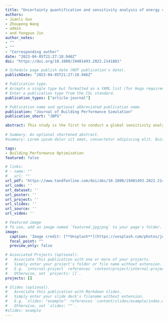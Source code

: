 ```yaml
---
title: "Uncertainty quantification and sensitivity analysis of energy consumption in substation buildings at the planning stage"
authors:
- Juanli Guo
- Zhoupeng Wang
- admin
- and Yongyun Jin
author_notes:
- ""
- ""
- "Corresponding author"
date: "2023-04-05T21:27:18.946Z"
doi: "https://doi.org/10.1080/19401493.2022.2141881"

# Schedule page publish date (NOT publication's date).
publishDate: "2023-04-05T21:27:18.946Z"

# Publication type.
# Accepts a single type but formatted as a YAML list (for Hugo requirements).
# Enter a publication type from the CSL standard.
publication_types: ["article-journal"]

# Publication name and optional abbreviated publication name.
publication: "Journal of Building Performance Simulation"
publication_short: "JBPS"

abstract: This study is the first to conduct a global sensitivity analysis to identify the crucial variables that have an impact on the energy consumption of substations. The peak cooling and heating energy consumption, as well as the annual cooling and heating energy consumption of a substation in Shandong, are all simulated basing the Monte Carlo method. The simulation outputs are discussed by uncertainty analysis to obtain more accurate energy consumption thresholds. Subsequently, the treed Gaussian process and the standardized rank regression coefficient are used to perform a global sensitivity analysis of the simulation outputs. The results of the two global sensitivity analyses are practically the same, demonstrating that robustness can be ensured by simultaneously using two methods based on different theories. In addition, this study provides an efficient method for the energy-saving retrofitting of the existing substation and the energy-saving design of green substations in the future.
  
# Summary. An optional shortened abstract.
#summary: Lorem ipsum dolor sit amet, consectetur adipiscing elit. Duis posuere tellus ac convallis placerat. Proin tincidunt magna sed ex sollicitudin condimentum.

tags:
- Building Performance Optimization
featured: false

# links:
# - name: ""
#   url: ""
url_pdf: 'https://www.tandfonline.com/doi/abs/10.1080/19401493.2022.2141881'
url_code: ''
url_dataset: ''
url_poster: ''
url_project: ''
url_slides: ''
url_source: ''
url_video: ''

# Featured image
# To use, add an image named `featured.jpg/png` to your page's folder. 
image:
  caption: 'Image credit: [**Unsplash**](https://unsplash.com/photos/jdD8gXaTZsc)'
  focal_point: ""
  preview_only: false

# Associated Projects (optional).
#   Associate this publication with one or more of your projects.
#   Simply enter your project's folder or file name without extension.
#   E.g. `internal-project` references `content/project/internal-project/index.md`.
#   Otherwise, set `projects: []`.
projects: []

# Slides (optional).
#   Associate this publication with Markdown slides.
#   Simply enter your slide deck's filename without extension.
#   E.g. `slides: "example"` references `content/slides/example/index.md`.
#   Otherwise, set `slides: ""`.
#slides: example
---
```


